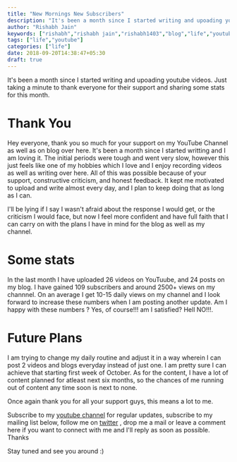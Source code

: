 ```yaml
---
title: "New Mornings New Subscribers"
description: "It's been a month since I started writing and upoading youtube videos. Just taking a minute to thank everyone for their support and sharing some stats for this month."
author: "Rishabh Jain"
keywords: ["rishabh","rishabh jain","rishabh1403","blog","life","youtube","thank you"]
tags: ["life","youtube"]
categories: ["life"]
date: 2018-09-20T14:38:47+05:30
draft: true
---
```

It's been a month since I started writing and upoading youtube videos. Just taking a minute to thank everyone for their support and sharing some stats for this month.
<!--more-->

# Thank You

Hey everyone, thank you so much for your support on my YouTube Channel as well as on blog over here. It's been a month since I started writting and I am loving it. The initial periods were tough and went very slow, however this just feels like one of my hobbies which I love and I enjoy recording videos as well as writing over here. All of this was possible because of your support, constructive criticism, and honest feedback. It kept me motivated to upload and write almost every day, and I plan to keep doing that as long as I can.

I'll be lying if I say I wasn't afraid about the response I would get, or the criticism I would face, but now I feel more confident and have full faith that I can carry on with the plans I have in mind for the blog as well as my channel.

# Some stats

In the last month I have uploaded 26 videos on YouTuube, and 24 posts on my blog. I have gained 109 subscribers and around 2500+ views on my channnel. On an average I get 10-15 daily views on my channel and I look forward to increase these numbers when I am posting another update. Am I happy with these numbers ? Yes, of course!!! am I satisfied? Hell NO!!!. 

# Future Plans

I am trying to change my daily routine and adjust it in a way wherein I can post 2 videos and blogs everyday instead of just one. I am pretty sure I can achieve that starting first week of October. As for the content, I have a lot of content planned for atleast next six months, so the chances of me running out of content any time soon is next to none.

Once again thank you for all your support guys, this means a lot to me. 
 
Subscribe to my [youtube channel](https://www.youtube.com/channel/UC4syrEYE9_fzeVBajZIyHlA) for regular updates, subscribe to my mailing list below, follow me on [twitter](https://www.twitter.com/rishabhjain1403) , drop me a mail or leave a comment here if you want to connect with me and I'll reply as soon as possible. Thanks

Stay tuned and see you around :)
<!--
{{< youtube I8_pURh3l_s >}}  -->
